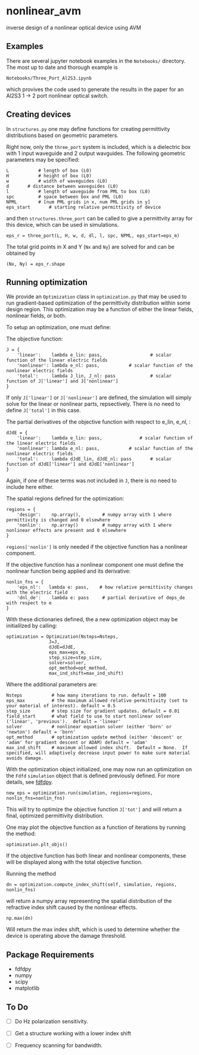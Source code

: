 # nonlinear_avm
inverse design of a nonlinear optical device using AVM

## Examples

There are several jupyter notebook examples in the `Notebooks/` directory.  The most up to date and thorough example is 

	Notebooks/Three_Port_Al2S3.ipynb

which provives the code used to generate the results in the paper for an Al2S3 1 -> 2 port nonlinear optical switch.

## Creating devices

In `structures.py` one may define functions for creating permittivity distributions based on geometric parameters.

Right now, only the `three_port` system is included, which is a dielectric box with 1 input waveguide and 2 output wavguides.  The following geometric parameters may be specified:


	L     		# length of box (L0)
	H     		# height of box (L0)
	w     		# width of waveguides (L0)
	d 	  	# distance between waveguides (L0)
	l     		# length of waveguide from PML to box (L0)
	spc   		# space between box and PML (L0)
	NPML  		# [num PML grids in x, num PML grids in y]
	eps_start       # starting relative permittivity of device

and then `structures.three_port` can be called to give a permittvity array for this device, which can be used in simulations.


	eps_r = three_port(L, H, w, d, dl, l, spc, NPML, eps_start=eps_m)

The total grid points in X and Y (`Nx` and `Ny`) are solved for and can be obtained by

	(Nx, Ny) = eps_r.shape

## Running optimization

We provide an `Optimization` class in `optimization.py` that may be used to run gradient-based optimization of the permittivity distribution within some design region.  This optimization may be a function of either the linear fields, nonlinear fields, or both.

To setup an optimization, one must define:

The objective function:

	J = {
		'linear':    lambda e_lin: pass,       	          # scalar function of the linear electric fields
		'nonlinear': lambda e_nl: pass,    		  # scalar function of the nonlinear electric fields
		'total':     lambda J_lin, J_nl: pass             # scalar function of J['linear'] and J['nonlinear']
	}

If only `J['linear']` or `J['nonlinear']` are defined, the simulation will simply solve for the linear or nonlinear parts, repsectively.  There is no need to define `J['total']` in this case.

The partial derivatives of the objective function with respect to e_lin, e_nl, :

	dJdE = {
		'linear':    lambda e_lin: pass,       		  # scalar function of the linear electric fields
		'nonlinear': lambda e_nl: pass,    		  # scalar function of the nonlinear electric fields
		'total':     lambda dJdE_lin, dJdE_nl: pass       # scalar function of dJdE['linear'] and dJdE['nonlinear']
	}

Again, if one of these terms was not included in `J`, there is no need to include here either.

The spatial regions defined for the optimization:

	regions = {
		'design':    np.array(),        # numpy array with 1 where permittivity is changed and 0 elsewhere
		'nonlin':    np.array()	        # numpy array with 1 where nonlinear effects are present and 0 elsewhere
	}

`regions['nonlin']` is only needed if the objective function has a nonlinear component.

If the objective function has a nonlinear component one must define the nonlinear function being applied and its derivative:

	nonlin_fns = {
		'eps_nl':   lambda e: pass,    # how relative permittivity changes with the electric field
		'dnl_de':    lambda e: pass     # partial derivative of deps_de with respect to e
	}

With these dictionaries defined, the a new optimization object may be initialilzed by calling:

	optimization = Optimization(Nsteps=Nsteps,
				    J=J,
				    dJdE=dJdE,
				    eps_max=eps_m,
				    step_size=step_size,
				    solver=solver,
				    opt_method=opt_method,
				    max_ind_shift=max_ind_shift)

Where the additional parameters are:

    Nsteps           # how many iterations to run. default = 100
    eps_max          # the maximum allowed relative permittivity (set to your material of interest). default = 0.5
    step_size        # step size for gradient updates. default = 0.01
    field_start      # what field to use to start nonlinear solver ('linear', 'previous').  default = 'linear'
    solver           # nonlinear equation solver (either 'born' or 'newton') default = 'born'
    opt_method       # optimization update method (either 'descent' or 'adam' for gradient descent or ADAM) default = 'adam'
    max_ind_shift    # maximum allowed index shift.  Default = None.  If specified, will adaptively decrease input power to make sure material avoids damage.

With the optimization object initialized, one may now run an optimization on the `Fdfd` `simulation` object that is defined previously defined.  For more details, see [fdfdpy](https://github.com/fancompute/fdfdpy).

	new_eps = optimization.run(simulation, regions=regions, nonlin_fns=nonlin_fns)

This will try to optimize the objective function `J['tot']` and will return a final, optimized permittivity distribution.

One may plot the objective function as a function of iterations by running the method:

	optimization.plt_objs()

If the objective function has both linear and nonlinear components, these will be displayed along with the total objective function.

Running the method
	
	dn = optimization.compute_index_shift(self, simulation, regions, nonlin_fns)

will return a numpy array representing the spatial distribution of the refractive index shift caused by the nonlinear effects.  

	np.max(dn)
	
Will return the max index shift, which is used to determine whether the device is operating above the damage threshold.

## Package Requirements
- fdfdpy
- numpy
- scipy
- matplotlib

## To Do
- [ ] Do Hz polarization sensitivity.
- [ ] Get a structure working with a lower index shift
- [ ] Frequency scanning for bandwidth.

